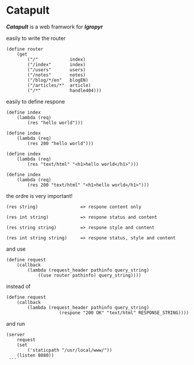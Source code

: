 # Catapult

***Catapult*** is a web framwork for ***Igropyr***



easily to write the router

```
(define router
    (get
        ("/"            index)
        ("/index"       index)
        ("/users"       users)
        ("/notes"       notes)
        ("/blog/*/en"   blogEN)
        ("/articles/*"  article)
        ("/*"           handle404)))
```

easily to define respone

```
(define index
    (lambda (req)
        (res "hello world")))

(define index
    (lambda (req)
        (res 200 "hello world")))

(define index
    (lambda (req)
        (res "text/html" "<h1>hello world</h1>")))
        
(define index
    (lambda (req)
        (res 200 "text/html" "<h1>hello world</h1>")))
```

the ordre is very important!

```
(res string)                => respone content only

(res int string)            => respone status and content

(res string string)         => respone style and content

(res int string string)     => respone status, style and content
```


and use

```
(define request
    (callback
        (lambda (request_header pathinfo query_string)
            ((use router pathinfo) query_string))))
```

instead of

```
(define request
    (callback
        (lambda (request_header pathinfo query_string)
                    (respone "200 OK" "text/html" RESPONSE_STRING))))
```

and run

```
(server 
    request
    (set 
        ('staticpath "/usr/local/www/"))
    (listen 8080))
 ```   
